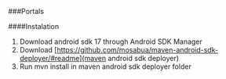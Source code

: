###Portals

####Instalation
1. Download android sdk 17 through Android SDK Manager
2. Download [https://github.com/mosabua/maven-android-sdk-deployer/#readme](maven android sdk deployer)
3. Run mvn install in maven android sdk deployer folder

